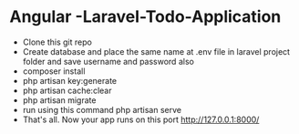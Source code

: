 # Angular -Laravel-Todo-Application

- Clone this git repo
- Create database and place the same name at .env file in laravel project folder and save username and password also
- composer install
- php artisan key:generate
- php artisan cache:clear
- php artisan migrate
- run using this command php artisan serve
- That's all. Now your app runs on this port http://127.0.0.1:8000/

